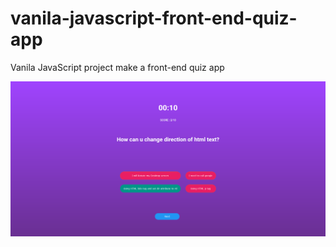# vanila-javascript-front-end-quiz-app
Vanila JavaScript project make a front-end quiz app

![screenshot](https://raw.githubusercontent.com/Jobayerdev/vanila-javascript-front-end-quiz-app/master/Screenshot_2020-11-13%20Front-End%20Quiz.png)
